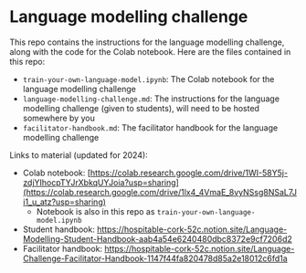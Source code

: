 # Language modelling challenge

This repo contains the instructions for the language modelling challenge, along with the code for the Colab notebook. Here are the files contained in this repo:

- `train-your-own-language-model.ipynb`: The Colab notebook for the language modelling challenge
- `language-modelling-challenge.md`: The instructions for the language modelling challenge (given to students), will need to be hosted somewhere by you
- `facilitator-handbook.md`: The facilitator handbook for the language modelling challenge

Links to material (updated for 2024):

- Colab notebook: [https://colab.research.google.com/drive/1WI-58Y5j-zdjYIhocpTYJrXbkqUYJoia?usp=sharing](https://colab.research.google.com/drive/1lx4_4VmaE_8vyNSsg8NSaL7Ji1_u_atz?usp=sharing)
  - Notebook is also in this repo as `train-your-own-language-model.ipynb`
- Student handbook: https://hospitable-cork-52c.notion.site/Language-Modelling-Student-Handbook-aab4a54e6240480dbc8372e9cf7206d2
- Facilitator handbook: https://hospitable-cork-52c.notion.site/Language-Challenge-Facilitator-Handbook-1147f44fa820478d85a2e18012c6fd1a
